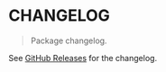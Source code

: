 # CHANGELOG

> Package changelog.

See [GitHub Releases](https://github.com/stdlib-js/math-base-special-cosh/releases) for the changelog.